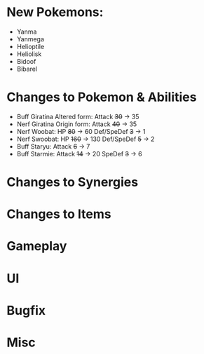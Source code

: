 # New Pokemons:

- Yanma
- Yanmega
- Helioptile
- Heliolisk
- Bidoof
- Bibarel

# Changes to Pokemon & Abilities
- Buff Giratina Altered form: Attack ~~30~~ → 35
- Nerf Giratina Origin form: Attack ~~40~~ → 35
- Nerf Woobat: HP ~~80~~ → 60 Def/SpeDef ~~3~~ → 1
- Nerf Swoobat: HP ~~160~~ → 130 Def/SpeDef ~~5~~ → 2
- Buff Staryu: Attack ~~6~~ → 7
- Buff Starmie: Attack ~~14~~ → 20 SpeDef ~~3~~ → 6

# Changes to Synergies

# Changes to Items

# Gameplay

# UI

# Bugfix

# Misc
